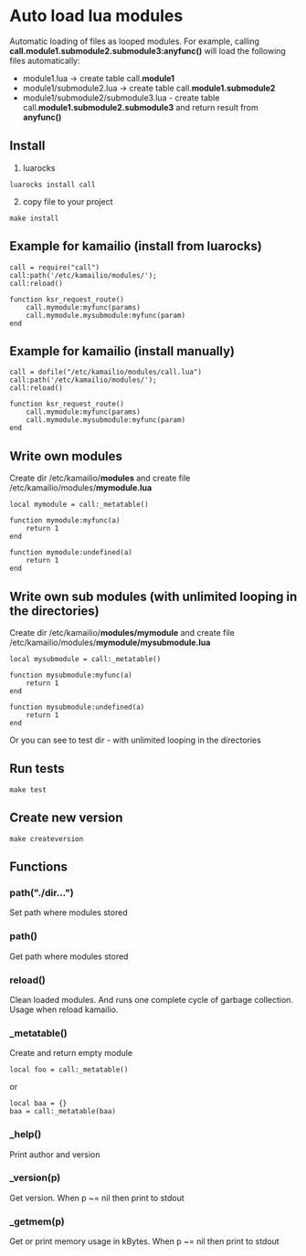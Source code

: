 # Auto load lua modules
Automatic loading of files as looped modules.
For example, calling **call.module1.submodule2.submodule3:anyfunc()** will load the following files automatically:
- module1.lua -> create table call.**module1**
- module1/submodule2.lua -> create table call.**module1.submodule2**
- module1/submodule2/submodule3.lua - create table call.**module1.submodule2.submodule3** and return result from **anyfunc()**

## Install
1. luarocks
```
luarocks install call
```
2. copy file to your project
```
make install
```

## Example for kamailio (install from luarocks)
```
call = require("call")
call:path('/etc/kamailio/modules/');
call:reload()

function ksr_request_route()
    call.mymodule:myfunc(params)
    call.mymodule.mysubmodule:myfunc(param)
end
```

## Example for kamailio (install manually)
```
call = dofile("/etc/kamailio/modules/call.lua")
call:path('/etc/kamailio/modules/');
call:reload()

function ksr_request_route()
    call.mymodule:myfunc(params)
    call.mymodule.mysubmodule:myfunc(param)
end
```

## Write own modules
Create dir /etc/kamailio/**modules** and create file /etc/kamailio/modules/**mymodule.lua**
```
local mymodule = call:_metatable()

function mymodule:myfunc(a)
    return 1
end

function mymodule:undefined(a)
    return 1
end
```

## Write own sub modules (with unlimited looping in the directories)
Create dir /etc/kamailio/**modules/mymodule** and create file /etc/kamailio/modules/**mymodule/mysubmodule.lua**
```
local mysubmodule = call:_metatable()

function mysubmodule:myfunc(a)
    return 1
end

function mysubmodule:undefined(a)
    return 1
end
```
Or you can see to test dir - with unlimited looping in the directories

## Run tests
```
make test
```

## Create new version
```
make createversion
```

## Functions
### path("./dir...")
Set path where modules stored

### path()
Get path where modules stored

### reload()
Clean loaded modules. And runs one complete cycle of garbage collection. 
Usage when reload kamailio.

### \_metatable()
Create and return empty module
```
local foo = call:_metatable()
```
or
```
local baa = {}
baa = call:_metatable(baa)
```

### \_help()
Print author and version

### \_version(p)
Get version. When p ~= nil then print to stdout

### \_getmem(p)
Get or print memory usage in kBytes. When p ~= nil then print to stdout
